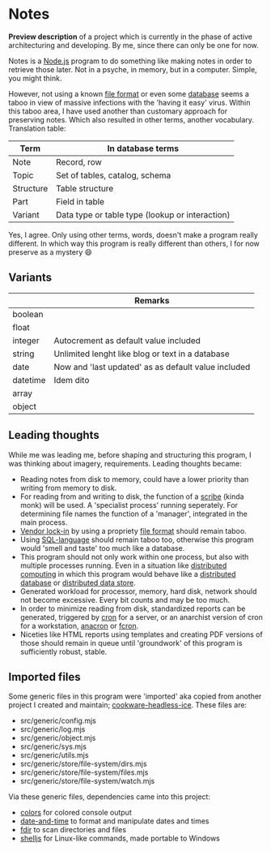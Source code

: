 # Notes

**Preview description** of a project which is currently in the phase of active architecturing and developing. By me, since there can only be one for now.

Notes is a [Node.js](https://en.wikipedia.org/wiki/Node.js) program to do something like making notes in order to retrieve those later. Not in a psyche, in memory, but in a computer. Simple, you might think.

However, not using a known [file format](niceties) or even some [database](https://en.wikipedia.org/wiki/Database) seems a taboo in view of massive infections with the 'having it easy' virus. Within this taboo area, I have used another than customary approach for preserving notes. Which also resulted in other terms, another vocabulary. Translation table:

| Term             | In database terms                                     |
| ---------------- | ----------------------------------------------------- |
| Note             | Record, row                                           |
| Topic            | Set of tables, catalog, schema                        |
| Structure        | Table structure                                       |
| Part             | Field in table                                        |
| Variant          | Data type or table type (lookup or interaction)       |


Yes, I agree. Only using other terms, words, doesn't make a program really different. In which way this program is really different than others, I for now preserve as a mystery 😄


## Variants

|                  | Remarks                                               |
| ---------------- | ----------------------------------------------------- |
| boolean          |                                                       |
| float            |                                                       |
| integer          | Autocrement as default value included                 |
| string           | Unlimited lenght like blog or text in a database      |
| date             | Now and 'last updated' as as default value included   |
| datetime         | Idem dito                                             |
| array            |                                                       |
| object           |                                                       |


## Leading thoughts

While me was leading me, before shaping and structuring this program, I was thinking about imagery, requirements. Leading thoughts became:

+ Reading notes from disk to memory, could have a lower priority than writing from memory to disk.
+ For reading from and writing to disk, the function of a [scribe](https://en.wikipedia.org/wiki/Scribe) (kinda monk) will be used. A 'specialist process' running seperately. For determining file names the function of a 'manager', integrated in the main process.
+ [Vendor lock-in](https://en.wikipedia.org/wiki/Vendor_lock-in) by using a propriety [file format](https://en.wikipedia.org/wiki/Database) should remain taboo.
+ Using [SQL-language](https://en.wikipedia.org/wiki/SQL) should remain taboo too, otherwise this program would 'smell and taste' too much like a database.
+ This program should not only work within one process, but also with multiple processes running. Even in a situation like [distributed computing](https://en.wikipedia.org/wiki/Distributed_computing) in which this program would behave like a [distributed database](https://en.wikipedia.org/wiki/Distributed_database) or [distributed data store](https://en.wikipedia.org/wiki/Distributed_data_store).
+ Generated workload for processor, memory, hard disk, network should not become excessive. Every bit counts and may be too much.
+ In order to minimize reading from disk, standardized reports can be generated, triggered by [cron](https://en.wikipedia.org/wiki/Cron) for a server, or an anarchist version of cron for a workstation, [anacron](https://en.wikipedia.org/wiki/Anacron) or [fcron](https://en.wikipedia.org/wiki/Fcron).
+ Niceties like HTML reports using templates and creating PDF versions of those should remain in queue until 'groundwork' of this program is sufficiently robust, stable.


## Imported files

Some generic files in this program were 'imported' aka copied from another project I created and maintain; [cookware-headless-ice](https://github.com/hfndb/cookware-headless-ice). These files are:
+ src/generic/config.mjs
+ src/generic/log.mjs
+ src/generic/object.mjs
+ src/generic/sys.mjs
+ src/generic/utils.mjs
+ src/generic/store/file-system/dirs.mjs
+ src/generic/store/file-system/files.mjs
+ src/generic/store/file-system/watch.mjs

Via these generic files, dependencies came into this project:
+ [colors](https://www.npmjs.com/package/colors) for colored console output
+ [date-and-time](https://www.npmjs.com/package/date-and-time) to format and manipulate dates and times
+ [fdir](https://www.npmjs.com/package/fdir) to scan directories and files
+ [shelljs](https://www.npmjs.com/package/shelljs) for Linux-like commands, made portable to Windows
